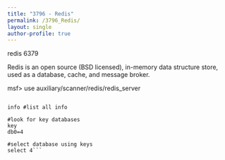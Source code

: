```yaml
---
title: "3796 - Redis"
permalink: /3796_Redis/
layout: single
author-profile: true
---
```


redis 6379

Redis is an open source (BSD licensed), in-memory data structure store, used as a database, cache, and message broker.

msf> use auxiliary/scanner/redis/redis_server



```redis-cli -h host

info #list all info

#look for key databases
key
db0=4

#select database using keys
select 4```
